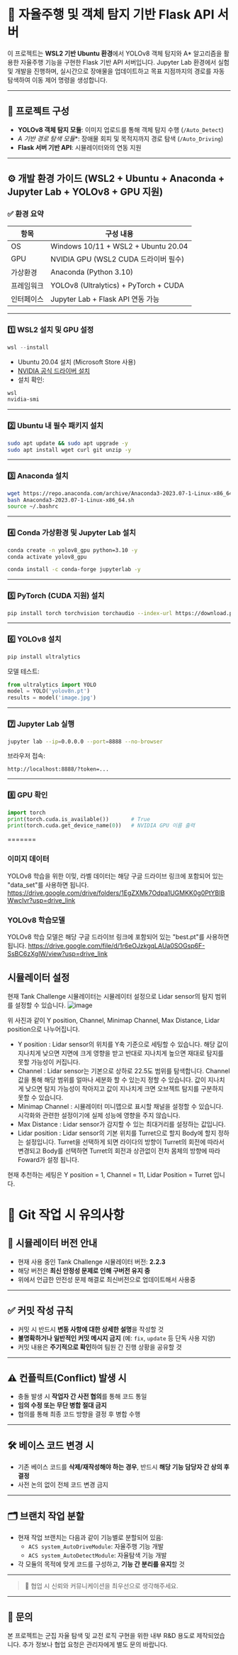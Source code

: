 # 🧭 자율주행 및 객체 탐지 기반 Flask API 서버

이 프로젝트는 **WSL2 기반 Ubuntu 환경**에서 YOLOv8 객체 탐지와 A* 알고리즘을 활용한 자율주행 기능을 구현한 Flask 기반 API 서버입니다. 
Jupyter Lab 환경에서 실험 및 개발을 진행하며, 실시간으로 장애물을 업데이트하고 목표 지점까지의 경로를 자동 탐색하여 이동 제어 명령을 생성합니다.

---

## 📁 프로젝트 구성

- **YOLOv8 객체 탐지 모듈**: 이미지 업로드를 통해 객체 탐지 수행 (`/Auto_Detect`)
- **A* 기반 경로 탐색 모듈**: 장애물 회피 및 목적지까지 경로 탐색 (`/Auto_Driving`)
- **Flask 서버 기반 API**: 시뮬레이터와의 연동 지원

---

## ⚙️ 개발 환경 가이드 (WSL2 + Ubuntu + Anaconda + Jupyter Lab + YOLOv8 + GPU 지원)

### ✅ 환경 요약

| 항목       | 구성 내용                                      |
|------------|-----------------------------------------------|
| OS         | Windows 10/11 + WSL2 + Ubuntu 20.04           |
| GPU        | NVIDIA GPU (WSL2 CUDA 드라이버 필수)          |
| 가상환경   | Anaconda (Python 3.10)                        |
| 프레임워크 | YOLOv8 (Ultralytics) + PyTorch + CUDA         |
| 인터페이스 | Jupyter Lab + Flask API 연동 가능             |

---

### 1️⃣ WSL2 설치 및 GPU 설정

```powershell
wsl --install
```

- Ubuntu 20.04 설치 (Microsoft Store 사용)
- [NVIDIA 공식 드라이버 설치](https://www.nvidia.com/Download/index.aspx)
- 설치 확인:

```bash
wsl
nvidia-smi
```

---

### 2️⃣ Ubuntu 내 필수 패키지 설치

```bash
sudo apt update && sudo apt upgrade -y
sudo apt install wget curl git unzip -y
```

---

### 3️⃣ Anaconda 설치

```bash
wget https://repo.anaconda.com/archive/Anaconda3-2023.07-1-Linux-x86_64.sh
bash Anaconda3-2023.07-1-Linux-x86_64.sh
source ~/.bashrc
```

---

### 4️⃣ Conda 가상환경 및 Jupyter Lab 설치

```bash
conda create -n yolov8_gpu python=3.10 -y
conda activate yolov8_gpu

conda install -c conda-forge jupyterlab -y
```

---

### 5️⃣ PyTorch (CUDA 지원) 설치

```bash
pip install torch torchvision torchaudio --index-url https://download.pytorch.org/whl/cu118
```

---

### 6️⃣ YOLOv8 설치

```bash
pip install ultralytics
```

모델 테스트:
```python
from ultralytics import YOLO
model = YOLO('yolov8n.pt')
results = model('image.jpg')
```

---

### 7️⃣ Jupyter Lab 실행

```bash
jupyter lab --ip=0.0.0.0 --port=8888 --no-browser
```

브라우저 접속:
```
http://localhost:8888/?token=...
```

---

### 8️⃣ GPU 확인

```python
import torch
print(torch.cuda.is_available())       # True
print(torch.cuda.get_device_name(0))   # NVIDIA GPU 이름 출력
```

=======
### 이미지 데이터

YOLOv8 학습을 위한 이밎, 라벨 데이터는 해당 구글 드라이브 링크에 포함되어 있는 "data_set"를 사용하면 됩니다.
https://drive.google.com/drive/folders/1EgZXMk7Odpa1UGMKK0g0PtYBIBWwclvr?usp=drive_link

### YOLOv8 학습모델

YOLOv8 학습 모델은 해당 구글 드라이브 링크에 포함되어 있는 "best.pt"를 사용하면 됩니다.
https://drive.google.com/file/d/1r6eOJzkgqLAUa0SOGsp6F-SsBC6zXglW/view?usp=drive_link

## 시뮬레이터 설정

현재 Tank Challenge 시뮬레이터는 시뮬레이터 설정으로 Lidar sensor의 탐지 범위를 설정할 수 있습니다.
![image](https://github.com/user-attachments/assets/62da08a5-6fe1-4201-9b50-372b43cc0ab1)

위 사진과 같이 Y position, Channel, Minimap Channel, Max Distance, Lidar position으로 나누어집니다.

- Y position : Lidar sensor의 위치를 Y축 기준으로 세팅할 수 있습니다. 해당 값이 지나치게 낮으면 지면에 크게 영향을 받고 반대로 지나치게 높으면 재대로 탐지를 못할 가능성이 커집니다.
- Channel : Lidar sensor는 기본으로 상하로 22.5도 범위를 탐색합니다. Channel 값을 통해 해당 범위를 얼마나 세분화 할 수 있는지 정할 수 있습니다. 값이 지나치게 낮으면 탐지 가능성이 작아지고 값이 지나치게 크면 오브젝트 탐지를 구분하지 못할 수 있습니다.
- Minimap Channel : 시뮬레이터 미니맵으로 표시할 채널을 설정할 수 있습니다. 시각화와 관련한 설정이기에 실제 성능에 영향을 주지 않습니다.
- Max Distance : Lidar sensor가 감지할 수 있는 최대거리를 설정하는 값입니다. 
- Lidar position : Lidar sensor의 기본 위치를 Turret으로 할지 Body에 할지 정하는 설정입니다. Turret을 선택하게 되면 라이다의 방향이 Turret의 회전에 따라서 변경되고 Body를 선택하면 Turret의 회전과 상관없이 전차 몸체의 방향에 따라 Foward가 설정 됩니다.

현재 추천하는 세팅은 Y position = 1, Channel = 11, Lidar Position =  Turret 입니다.

# 📌 Git 작업 시 유의사항

## 🔧 시뮬레이터 버전 안내
- 현재 사용 중인 Tank Challenge 시뮬레이터 버전: **2.2.3**
- 해당 버전은 **최신 안정성 문제로 인해 구버전 유지 중**
- 위에서 언급한 안전성 문제 해결로 최신버전으로 업데이트해서 사용중

---

## ✅ 커밋 작성 규칙
- 커밋 시 반드시 **변동 사항에 대한 상세한 설명**을 작성할 것
- **불명확하거나 일반적인 커밋 메시지 금지** (예: `fix`, `update` 등 단독 사용 지양)
- 커밋 내용은 **주기적으로 확인**하여 팀원 간 진행 상황을 공유할 것

---

## ⚠️ 컨플릭트(Conflict) 발생 시
- 충돌 발생 시 **작업자 간 사전 협의**를 통해 코드 통일
- **임의 수정 또는 무단 병합 절대 금지**
- 협의를 통해 최종 코드 방향을 결정 후 병합 수행

---

## 🛠️ 베이스 코드 변경 시
- 기존 베이스 코드를 **삭제/재작성해야 하는 경우**, 반드시 **해당 기능 담당자 간 상의 후 결정**
- 사전 논의 없이 전체 코드 변경 금지


---

## 🗂️ 브랜치 작업 분할
- 현재 작업 브랜치는 다음과 같이 기능별로 분할되어 있음:
  - `ACS system_AutoDriveModule`: 자율주행 기능 개발
  - `ACS system_AutoDetectModule`: 자율탐색 기능 개발
- 각 모듈의 목적에 맞게 코드를 구성하고, **기능 간 분리를 유지**할 것

---

> 🧭 협업 시 신뢰와 커뮤니케이션을 최우선으로 생각해주세요.

---
## 📮 문의
본 프로젝트는 군집 자율 탐색 및 교전 로직 구현을 위한 내부 R&D 용도로 제작되었습니다.
추가 정보나 협업 요청은 관리자에게 별도 문의 바랍니다.
